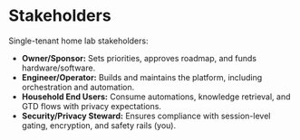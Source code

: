 # Stakeholders

Single-tenant home lab stakeholders:

- **Owner/Sponsor:** Sets priorities, approves roadmap, and funds hardware/software.
- **Engineer/Operator:** Builds and maintains the platform, including orchestration and automation.
- **Household End Users:** Consume automations, knowledge retrieval, and GTD flows with privacy expectations.
- **Security/Privacy Steward:** Ensures compliance with session-level gating, encryption, and safety rails (you).
